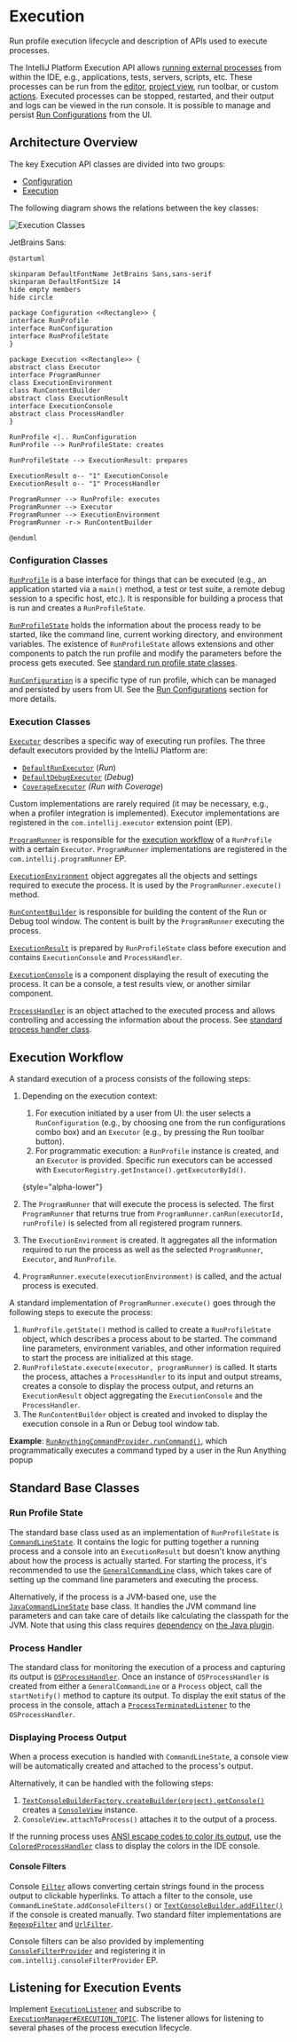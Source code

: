 <!-- Copyright 2000-2023 JetBrains s.r.o. and contributors. Use of this source code is governed by the Apache 2.0 license. -->

# Execution

<link-summary>Run profile execution lifecycle and description of APIs used to execute processes.</link-summary>

The IntelliJ Platform Execution API allows [running external processes](https://www.jetbrains.com/help/idea/running-applications.html) from within the IDE, e.g., applications, tests, servers, scripts, etc.
These processes can be run from the [editor](editors.md), [project view](project_view.md), run toolbar, or custom [actions](action_system.md).
Executed processes can be stopped, restarted, and their output and logs can be viewed in the run console.
It is possible to manage and persist [Run Configurations](https://www.jetbrains.com/help/idea/run-debug-configuration.html) from the UI.

## Architecture Overview

The key Execution API classes are divided into two groups:
* [Configuration](#configuration-classes)
* [Execution](#execution-classes)

The following diagram shows the relations between the key classes:

![Execution Classes](execution_classes.svg)

JetBrains Sans:
```plantuml
@startuml

skinparam DefaultFontName JetBrains Sans,sans-serif
skinparam DefaultFontSize 14
hide empty members
hide circle

package Configuration <<Rectangle>> {
interface RunProfile
interface RunConfiguration
interface RunProfileState
}

package Execution <<Rectangle>> {
abstract class Executor
interface ProgramRunner
class ExecutionEnvironment
class RunContentBuilder
abstract class ExecutionResult
interface ExecutionConsole
abstract class ProcessHandler
}

RunProfile <|.. RunConfiguration
RunProfile --> RunProfileState: creates

RunProfileState --> ExecutionResult: prepares

ExecutionResult o-- "1" ExecutionConsole
ExecutionResult o-- "1" ProcessHandler

ProgramRunner --> RunProfile: executes
ProgramRunner --> Executor
ProgramRunner --> ExecutionEnvironment
ProgramRunner -r-> RunContentBuilder

@enduml
```

### Configuration Classes

[`RunProfile`](%gh-ic%/platform/execution/src/com/intellij/execution/configurations/RunProfile.java) is a base interface for things that can be executed (e.g., an application started via a `main()` method, a test or test suite, a remote debug session to a specific host, etc.).
It is responsible for building a process that is run and creates a `RunProfileState`.

[`RunProfileState`](%gh-ic%/platform/execution/src/com/intellij/execution/configurations/RunProfileState.java) holds the information about the process ready to be started, like the command line, current working directory, and environment variables.
The existence of `RunProfileState` allows extensions and other components to patch the run profile and modify the parameters before the process gets executed.
See [standard run profile state classes](#run-profile-state).

[`RunConfiguration`](%gh-ic%/platform/execution/src/com/intellij/execution/configurations/RunConfiguration.java) is a specific type of run profile, which can be managed and persisted by users from UI.
See the [Run Configurations](run_configurations.md) section for more details.

### Execution Classes

[`Executor`](%gh-ic%/platform/execution/src/com/intellij/execution/Executor.java) describes a specific way of executing run profiles.
The three default executors provided by the IntelliJ Platform are:
* [`DefaultRunExecutor`](%gh-ic%/platform/execution/src/com/intellij/execution/executors/DefaultRunExecutor.java) (_Run_)
* [`DefaultDebugExecutor`](%gh-ic%/platform/xdebugger-api/src/com/intellij/execution/executors/DefaultDebugExecutor.java) (_Debug_)
* [`CoverageExecutor`](%gh-ic%/plugins/coverage-common/src/com/intellij/coverage/CoverageExecutor.java) _(Run with Coverage_)

Custom implementations are rarely required (it may be necessary, e.g., when a profiler integration is implemented).
Executor implementations are registered in the `com.intellij.executor` extension point (EP).

[`ProgramRunner`](%gh-ic%/platform/execution/src/com/intellij/execution/runners/ProgramRunner.java) is responsible for the [execution workflow](#execution-workflow) of a `RunProfile` with a certain `Executor`.
`ProgramRunner` implementations are registered in the `com.intellij.programRunner` EP.

[`ExecutionEnvironment`](%gh-ic%/platform/execution/src/com/intellij/execution/runners/ExecutionEnvironment.java) object aggregates all the objects and settings required to execute the process.
It is used by the `ProgramRunner.execute()` method.

[`RunContentBuilder`](%gh-ic%/platform/execution-impl/src/com/intellij/execution/runners/RunContentBuilder.java) is responsible for building the content of the <control>Run</control> or <control>Debug</control> tool window.
The content is built by the `ProgramRunner` executing the process.

[`ExecutionResult`](%gh-ic%/platform/execution/src/com/intellij/execution/ExecutionResult.java) is prepared by `RunProfileState` class before execution and contains `ExecutionConsole` and `ProcessHandler`.

[`ExecutionConsole`](%gh-ic%/platform/execution/src/com/intellij/execution/ui/ExecutionConsole.java) is a component displaying the result of executing the process.
It can be a console, a test results view, or another similar component.

[`ProcessHandler`](%gh-ic%/platform/util/src/com/intellij/execution/process/ProcessHandler.java) is an object attached to the executed process and allows controlling and accessing the information about the process.
See [standard process handler class](#process-handler).

## Execution Workflow

A standard execution of a process consists of the following steps:

1. Depending on the execution context:
    1. For execution initiated by a user from UI: the user selects a `RunConfiguration` (e.g., by choosing one from the run configurations combo box) and an `Executor` (e.g., by pressing the <control>Run</control> toolbar button).
    2. For programmatic execution: a `RunProfile` instance is created, and an `Executor` is provided.
       Specific run executors can be accessed with `ExecutorRegistry.getInstance().getExecutorById()`.

    {style="alpha-lower"}
2. The `ProgramRunner` that will execute the process is selected.
   The first `ProgramRunner` that returns true from `ProgramRunner.canRun(executorId, runProfile)` is selected from all registered program runners.
3. The `ExecutionEnvironment` is created.
   It aggregates all the information required to run the process as well as the selected `ProgramRunner`, `Executor`, and `RunProfile`.
4. `ProgramRunner.execute(executionEnvironment)` is called, and the actual process is executed.

A standard implementation of `ProgramRunner.execute()` goes through the following steps to execute the process:

1. `RunProfile.getState()` method is called to create a `RunProfileState` object, which describes a process about to be started.
   The command line parameters, environment variables, and other information required to start the process are initialized at this stage.
2. `RunProfileState.execute(executor, programRunner)` is called.
   It starts the process, attaches a `ProcessHandler` to its input and output streams, creates a console to display the process output, and returns an `ExecutionResult` object aggregating the `ExecutionConsole` and the `ProcessHandler`.
3. The `RunContentBuilder` object is created and invoked to display the execution console in a <control>Run</control> or <control>Debug</control> tool window tab.

**Example**:
[`RunAnythingCommandProvider.runCommand()`](%gh-ic%/platform/lang-impl/src/com/intellij/ide/actions/runAnything/activity/RunAnythingCommandProvider.java), which programmatically executes a command typed by a user in the <control>Run Anything</control> popup

## Standard Base Classes

### Run Profile State

The standard base class used as an implementation of `RunProfileState` is [`CommandLineState`](%gh-ic%/platform/execution/src/com/intellij/execution/configurations/CommandLineState.java).
It contains the logic for putting together a running process and a console into an `ExecutionResult` but doesn't know anything about how the process is actually started.
For starting the process, it's recommended to use the [`GeneralCommandLine`](%gh-ic%/platform/platform-util-io/src/com/intellij/execution/configurations/GeneralCommandLine.java) class, which takes care of setting up the command line parameters and executing the process.

Alternatively, if the process is a JVM-based one, use the [`JavaCommandLineState`](%gh-ic%/java/execution/impl/src/com/intellij/execution/configurations/JavaCommandLineState.java) base class.
It handles the JVM command line parameters and can take care of details like calculating the classpath for the JVM.
Note that using this class requires [dependency](plugin_dependencies.md) on [the Java plugin](idea.md#java).

### Process Handler

The standard class for monitoring the execution of a process and capturing its output is [`OSProcessHandler`](%gh-ic%/platform/platform-util-io/src/com/intellij/execution/process/OSProcessHandler.java).
Once an instance of `OSProcessHandler` is created from either a `GeneralCommandLine` or a `Process` object, call the `startNotify()` method to capture its output.
To display the exit status of the process in the console, attach a [`ProcessTerminatedListener`](%gh-ic%/platform/ide-core/src/com/intellij/execution/process/ProcessTerminatedListener.java) to the `OSProcessHandler`.

### Displaying Process Output

When a process execution is handled with `CommandLineState`, a console view will be automatically created and attached to the process's output.

Alternatively, it can be handled with the following steps:

1. [`TextConsoleBuilderFactory.createBuilder(project).getConsole()`](%gh-ic%/platform/execution/src/com/intellij/execution/filters/TextConsoleBuilderFactory.java) creates a [`ConsoleView`](%gh-ic%/platform/execution/src/com/intellij/execution/ui/ConsoleView.java) instance.
2. `ConsoleView.attachToProcess()` attaches it to the output of a process.

If the running process uses [ANSI escape codes to color its output](https://en.wikipedia.org/wiki/ANSI_escape_code#Colors), use the [`ColoredProcessHandler`](%gh-ic%/platform/platform-util-io/src/com/intellij/execution/process/ColoredProcessHandler.java) class to display the colors in the IDE console.

#### Console Filters

Console [`Filter`](%gh-ic%/platform/execution/src/com/intellij/execution/filters/Filter.java) allows converting certain strings found in the process output to clickable hyperlinks.
To attach a filter to the console, use `CommandLineState.addConsoleFilters()` or [`TextConsoleBuilder.addFilter()`](%gh-ic%/platform/execution/src/com/intellij/execution/filters/TextConsoleBuilder.java) if the console is created manually.
Two standard filter implementations are [`RegexpFilter`](%gh-ic%/platform/lang-api/src/com/intellij/execution/filters/RegexpFilter.java) and [`UrlFilter`](%gh-ic%/platform/execution-impl/src/com/intellij/execution/filters/UrlFilter.java).

Console filters can be also provided by implementing [`ConsoleFilterProvider`](%gh-ic%/platform/lang-api/src/com/intellij/execution/filters/ConsoleFilterProvider.java) and registering it in `com.intellij.consoleFilterProvider` EP.

## Listening for Execution Events

Implement [`ExecutionListener`](%gh-ic%/platform/execution/src/com/intellij/execution/ExecutionListener.java) and subscribe to [`ExecutionManager#EXECUTION_TOPIC`](%gh-ic%/platform/execution/src/com/intellij/execution/ExecutionManager.kt).
The listener allows for listening to several phases of the process execution lifecycle.
